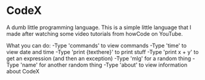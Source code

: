 # CodeX
A dumb little programming language.
This is a simple little language that I made after watching some video tutorials from howCode on YouTube.


What you can do:
-Type 'commands' to view commands
-Type 'time' to view date and time
-Type 'print {texthere}' to print stuff
-Type 'print x + y' to get an expression (and then an exception)
-Type 'mlg' for a random thing
-Type 'name' for another random thing
-Type 'about' to view information about CodeX
